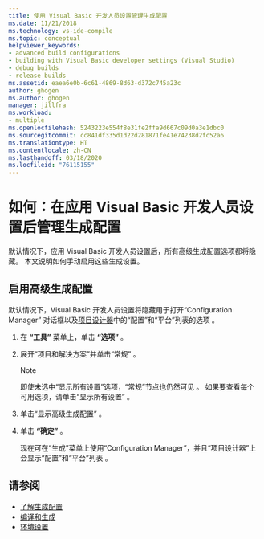 ```yaml
---
title: 使用 Visual Basic 开发人员设置管理生成配置
ms.date: 11/21/2018
ms.technology: vs-ide-compile
ms.topic: conceptual
helpviewer_keywords:
- advanced build configurations
- building with Visual Basic developer settings (Visual Studio)
- debug builds
- release builds
ms.assetid: eaea6e0b-6c61-4869-8d63-d372c745a23c
author: ghogen
ms.author: ghogen
manager: jillfra
ms.workload:
- multiple
ms.openlocfilehash: 5243223e554f8e31fe2ffa9d667c09d0a3e1dbc0
ms.sourcegitcommit: cc841df335d1d22d281871fe41e74238d2fc52a6
ms.translationtype: HT
ms.contentlocale: zh-CN
ms.lasthandoff: 03/18/2020
ms.locfileid: "76115155"
---
```

# <a name="how-to-manage-build-configurations-with-visual-basic-developer-settings-applied"></a>如何：在应用 Visual Basic 开发人员设置后管理生成配置

默认情况下，应用 Visual Basic 开发人员设置后，所有高级生成配置选项都将隐藏。 本文说明如何手动启用这些生成设置。

## <a name="enable-advanced-build-configurations"></a>启用高级生成配置

默认情况下，Visual Basic 开发人员设置将隐藏用于打开“Configuration Manager”  对话框以及[项目设计器](../ide/reference/application-page-project-designer-visual-basic.md)中的“配置”和“平台”列表的选项   。

1. 在 **“工具”** 菜单上，单击 **“选项”** 。

2. 展开“项目和解决方案”并单击“常规”   。

    > [!NOTE]
    > 即使未选中“显示所有设置”选项，“常规”节点也仍然可见   。 如果要查看每个可用选项，请单击“显示所有设置”  。

3. 单击“显示高级生成配置”  。

4. 单击 **“确定”** 。

     现在可在“生成”菜单上使用“Configuration Manager”，并且“项目设计器”上会显示“配置”和“平台”列表      。

## <a name="see-also"></a>请参阅

- [了解生成配置](../ide/understanding-build-configurations.md)
- [编译和生成](../ide/compiling-and-building-in-visual-studio.md)
- [环境设置](../ide/environment-settings.md)
